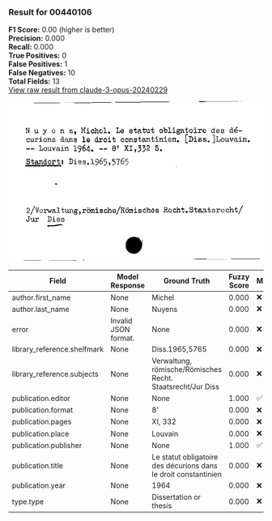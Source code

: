 ### Result for 00440106
**F1 Score:** 0.00 (higher is better)<br>**Precision:** 0.000<br>**Recall:** 0.000<br>**True Positives:** 0<br>**False Positives:** 1<br>**False Negatives:** 10<br>**Total Fields:** 13<br>[View raw result from claude-3-opus-20240229](https://github.com/RISE-UNIBAS/humanities_data_benchmark/blob/main/results/2025-09-02/T0145/request_T0145_00440106.json)

<img src="https://github.com/RISE-UNIBAS/humanities_data_benchmark/blob/main/benchmarks/zettelkatalog/images/00440106.jpg?raw=true" alt="00440106" width="600px">

| Field | Model Response | Ground Truth | Fuzzy Score | Match |
|-------|----------------|--------------|-------------|-------|
| author.first_name | None | Michel | 0.000 | ❌ |
| author.last_name | None | Nuyens | 0.000 | ❌ |
| error | Invalid JSON format. | None | 0.000 | ❌ |
| library_reference.shelfmark | None | Diss.1965,5765 | 0.000 | ❌ |
| library_reference.subjects | None | Verwaltung, römische/Römisches Recht. Staatsrecht/Jur Diss | 0.000 | ❌ |
| publication.editor | None | None | 1.000 | ✅ |
| publication.format | None | 8' | 0.000 | ❌ |
| publication.pages | None | XI, 332  | 0.000 | ❌ |
| publication.place | None | Louvain | 0.000 | ❌ |
| publication.publisher | None | None | 1.000 | ✅ |
| publication.title | None | Le statut obligatoire des décurions dans le droit constantinien | 0.000 | ❌ |
| publication.year | None | 1964 | 0.000 | ❌ |
| type.type | None | Dissertation or thesis | 0.000 | ❌ |
